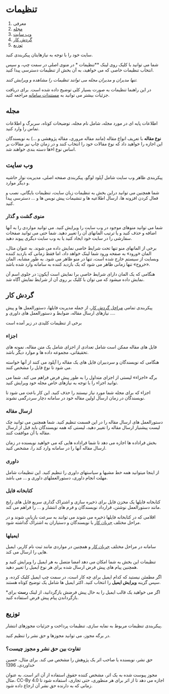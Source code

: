 # تنظیمات

1. معرفی
2. [مجله](settings.md#context)
3. [وب سایت](settings.md#website)
4. [گردش کار](settings.md#workflow)
5. [توزیع](settings.md#distribution)

سایت خود را با توجه به نیازهایتان پیکربندی کنید.

شما می توانید با کلیک روی لینک **تنظیمات * در منوی اصلی در سمت چپ، و سپس انتخاب تنظیمات خاصی که می خواهید، به آن بخش از تنظیمات دسترسی پیدا کنید.

*تنها مدیران و مدیران مجله می توانند تنظیمات را مشاهده و ویرایش کنند.*

در این راهنما تنظیمات به صورت بسیار کلی توضیح داده شده است. برای دریافت جزئیات بیشتر می توانید به [مستندات سامانه](https://pkp.sfu.ca/ojs/ojs_documentation)  مراجعه کتید.

## <a name="context"> </a> مجله

اطلاعات پایه ای در مورد مجله، شامل نام مجله، توضیحات کوتاه، سربرگ و اطلاعات تماس را وارد کنید.

**نوع مقاله** با تعریف انواع مقاله (مانند مفاله مروری، مقاله پژوهشی و ...) به نویسندگان این اجازه را خواهید داد که نوع مقالات خود را انتخاب کنند و در زمان چاپ نیز مقالات بر اساس نوع ا«ها دسته بندی خواهند شد.

## <a name=" وب سایت"> </a> وب سایت

پیکربندی ظاهر وب سایت شامل آپلود لوگو، پیکربندی صفحه اصلی، مدیریت نوار حاشیه و دیگر موارد.

شما همچنین می توانید دراین بخش به تنظیمات زبان سایت، تنظیمات بایگانی، نصب و فعال کردن افزونه ها، ارسال اطلاعیه ها و تنشیمات پیش نویس ها و ... دسترسی پیدا کنید.

### <a name="website-nav-menus"> </a> منوی گشت و گذار

شما می توانید منوهای موجود در وب سایت را ویرایش کنید. می توانید مواردی را به آنها اضافه و حذف کنید و یا ترتیب المانهای آن را تغییر دهید. شما حتی می توانید صفحات سفارشی را در سایت خود ایجاد کنید یا به وب سایت دیگری پیوند دهید.

برخی از المانهای منو تنها تحت شرایط خاصی نمایش داده می شوند. به عنوان مثال، المان «ورود» به صفحه ورود شما لینک خواهد داد، اما فقط زمانی که بازدید کننده وبسایت از سیستم خارج شده است، تنها در منو ظاهر می شود. به طور مشابه، المان «خروج» تنها زمانی ظاهر می شود که یک بازدید کننده به سامانه وارد شده باشد.

هنگامی که یک المان دارای شرایط خاصی برا نمایش است آیکون:<span class="fa fa-eye-slash"></span> در جلوی اسم آن نمایش داده میشود که می توان با کلیک بر روی آن از شرایط نمایش آگاه شد.

## <a name="workflow"> </a> گردش کار

پیکربندی تمامی [مراحل گردش کار](editorial-workflow.md)، از جمله مدیریت فایلها، دستورالعمل ها و پیش نیازهای ارسال مقاله، ضوابط و دستورالعمل های داوری و ....

برخی از تنظیمات کلیدی در زیر آمده است

### <a name="workflow-components"> </a> اجزاء

فایل های مقاله ممکن است شامل تعدادی از اجزای شامل یک متن مقاله، نمونه های تحقیقاتی، مجموعه داده ها و موارد دیگر باشد.

هنگامی که نویسندگان و سردبیران فایل های یک مقاله را آپلود می کنند از آنها خواسته می شود تا نوع فایل را مشخص کنند.

برگه «اجزاء» لیستی از اجزای متداول را به طور پیش فرض فراهم می کند. شما می توانید اجزاء را با توجه به نیازهای خاص مجله خود ویرایش کنید.

اجزاء که برای مجله شما مورد نیاز نیستند را حذف کنید. این کار باعث می شود تا نویسندگان در زمان ارسال اولین مقاله خود در سامانه دچار سردرگمی نشوند.

### <a name="workflow-submission"> </a> ارسال مقاله
دستورالعمل های ارسال مقاله را در این قسمت تنظیم کنید. شما همچنین می توانید چک لیست پیشنیاز ارسال مقاله را تغییر دهید، لیستی که همه نویسندگان باید قبل از ارسال مقاله با آن موافقت کنند.

بخش فراداده ها اجازه می دهد تا شما فراداده هایی که می خواهید نویسنده در زمان ارسال مقاله آنها را در سامانه وارد کند را، مشخص کنید.

### <a name="workflow-review"> </a> داوری
از اینجا میتوانید همه خط مشیها و سیاستهای داوری را تنظیم کنید. این تنظیمات شامل مهلت انجام داوری، دستورالعملهای داوری و ... می باشد.

### <a name="workflow-library"> </a> کتابخانه فایل

کتابخانه فایلها یک مخزن فایل برای ذخیره سازی و اشتراک گذاری سریع فایل های رایج مانند دستورالعمل نوشتن، قرارداد نویسندگان و فرم های انتشار و ... را فراهم می کند.

اقلامی که در کتابخانه فایلها ذخیره می شوند می توانند به سرعت بازیابی شوند و در مراحل مختلف  [جریان کار](editorial-workflow.md#submission-library) با نویسندگان و دستیاران به اشتراک گداشته شود.

### <a name="workflow-emails"> </a> ایمیلها

سامانه در مراحل مختلف [جریان کار](editorial-workflow.md) و همچنین در مواردی مانند ثبت نام کاربر، ایمیل هایی را ارسال می کند.

تنظیمات این بخش به شما امکان می دهد امضا متصل به هر ایمیل را ویرایش کنید و همچنین پیام های پیش فرض ارسال شده برای هر نوع ایمیل را تغییر دهید.

اگر مطمئن نیستید که کدام ایمیل برای چه کار است، در سمت چپ ایمیل کلیک کرده، و سپس  گزینه **ویرایش ایمیل** را انتخاب کنید. اکثر ایمیل ها شامل یک توضیح کوتاه هستند.

*اگر می خواهید یک قالب ایمیل را به حال پیش فرضش بازگردانید، از لینک __رست__ برای بازگرداندن پیام پیش فرض استفاده کنید.

## <a name="distribution"> </a> توزیع

پیکربندی تنظیمات مربوط به نمایه سازی، تنظیمات پرداخت و جزئیات مجوزهای انتشار.

در برگه مجوز، می توانید مجوزها و حق نشر را تنظیم کنید.

### <a name="copyright-v-license"> </a> تفاوت بین حق نشر و مجوز چیست؟

حق نشر، نویسنده یا صاحب اثر یک پژوهش را مشخص می کند. برای مثال، حسین خداوردی، 1396

مجوز پیوست شده به یک اثر، مشخص کننده حقوق استفاده از آن اثر است. به عنوان مثال، CC-By 4.0 اجازه می دهد تا از اثر برای هر منظوری، حتی تجاری، استفاده شود تا زمانی که به دارنده حق نشر آن ارجاع داده شود.